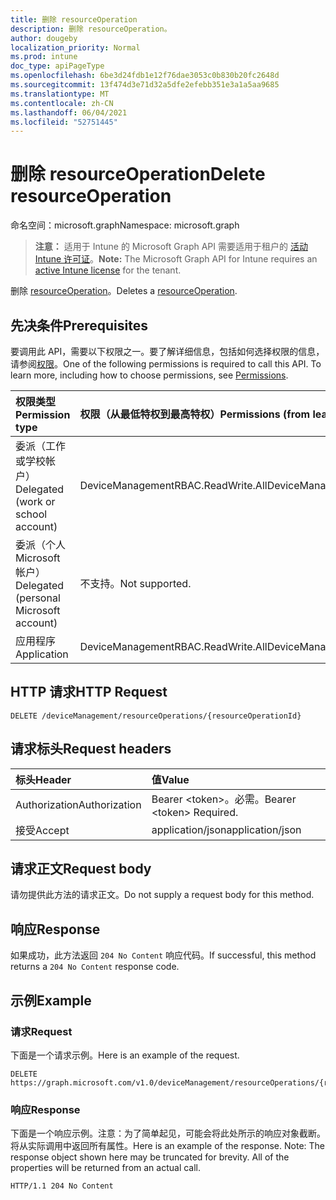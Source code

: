 ```yaml
---
title: 删除 resourceOperation
description: 删除 resourceOperation。
author: dougeby
localization_priority: Normal
ms.prod: intune
doc_type: apiPageType
ms.openlocfilehash: 6be3d24fdb1e12f76dae3053c0b830b20fc2648d
ms.sourcegitcommit: 13f474d3e71d32a5dfe2efebb351e3a1a5aa9685
ms.translationtype: MT
ms.contentlocale: zh-CN
ms.lasthandoff: 06/04/2021
ms.locfileid: "52751445"
---
```

# <a name="delete-resourceoperation"></a><span data-ttu-id="02607-103">删除 resourceOperation</span><span class="sxs-lookup"><span data-stu-id="02607-103">Delete resourceOperation</span></span>

<span data-ttu-id="02607-104">命名空间：microsoft.graph</span><span class="sxs-lookup"><span data-stu-id="02607-104">Namespace: microsoft.graph</span></span>

> <span data-ttu-id="02607-105">**注意：** 适用于 Intune 的 Microsoft Graph API 需要适用于租户的 [活动 Intune 许可证](https://go.microsoft.com/fwlink/?linkid=839381)。</span><span class="sxs-lookup"><span data-stu-id="02607-105">**Note:** The Microsoft Graph API for Intune requires an [active Intune license](https://go.microsoft.com/fwlink/?linkid=839381) for the tenant.</span></span>

<span data-ttu-id="02607-106">删除 [resourceOperation](../resources/intune-rbac-resourceoperation.md)。</span><span class="sxs-lookup"><span data-stu-id="02607-106">Deletes a [resourceOperation](../resources/intune-rbac-resourceoperation.md).</span></span>

## <a name="prerequisites"></a><span data-ttu-id="02607-107">先决条件</span><span class="sxs-lookup"><span data-stu-id="02607-107">Prerequisites</span></span>
<span data-ttu-id="02607-p101">要调用此 API，需要以下权限之一。要了解详细信息，包括如何选择权限的信息，请参阅[权限](/graph/permissions-reference)。</span><span class="sxs-lookup"><span data-stu-id="02607-p101">One of the following permissions is required to call this API. To learn more, including how to choose permissions, see [Permissions](/graph/permissions-reference).</span></span>

|<span data-ttu-id="02607-110">权限类型</span><span class="sxs-lookup"><span data-stu-id="02607-110">Permission type</span></span>|<span data-ttu-id="02607-111">权限（从最低特权到最高特权）</span><span class="sxs-lookup"><span data-stu-id="02607-111">Permissions (from least to most privileged)</span></span>|
|:---|:---|
|<span data-ttu-id="02607-112">委派（工作或学校帐户）</span><span class="sxs-lookup"><span data-stu-id="02607-112">Delegated (work or school account)</span></span>|<span data-ttu-id="02607-113">DeviceManagementRBAC.ReadWrite.All</span><span class="sxs-lookup"><span data-stu-id="02607-113">DeviceManagementRBAC.ReadWrite.All</span></span>|
|<span data-ttu-id="02607-114">委派（个人 Microsoft 帐户）</span><span class="sxs-lookup"><span data-stu-id="02607-114">Delegated (personal Microsoft account)</span></span>|<span data-ttu-id="02607-115">不支持。</span><span class="sxs-lookup"><span data-stu-id="02607-115">Not supported.</span></span>|
|<span data-ttu-id="02607-116">应用程序</span><span class="sxs-lookup"><span data-stu-id="02607-116">Application</span></span>|<span data-ttu-id="02607-117">DeviceManagementRBAC.ReadWrite.All</span><span class="sxs-lookup"><span data-stu-id="02607-117">DeviceManagementRBAC.ReadWrite.All</span></span>|

## <a name="http-request"></a><span data-ttu-id="02607-118">HTTP 请求</span><span class="sxs-lookup"><span data-stu-id="02607-118">HTTP Request</span></span>
<!-- {
  "blockType": "ignored"
}
-->
``` http
DELETE /deviceManagement/resourceOperations/{resourceOperationId}
```

## <a name="request-headers"></a><span data-ttu-id="02607-119">请求标头</span><span class="sxs-lookup"><span data-stu-id="02607-119">Request headers</span></span>
|<span data-ttu-id="02607-120">标头</span><span class="sxs-lookup"><span data-stu-id="02607-120">Header</span></span>|<span data-ttu-id="02607-121">值</span><span class="sxs-lookup"><span data-stu-id="02607-121">Value</span></span>|
|:---|:---|
|<span data-ttu-id="02607-122">Authorization</span><span class="sxs-lookup"><span data-stu-id="02607-122">Authorization</span></span>|<span data-ttu-id="02607-123">Bearer &lt;token&gt;。必需。</span><span class="sxs-lookup"><span data-stu-id="02607-123">Bearer &lt;token&gt; Required.</span></span>|
|<span data-ttu-id="02607-124">接受</span><span class="sxs-lookup"><span data-stu-id="02607-124">Accept</span></span>|<span data-ttu-id="02607-125">application/json</span><span class="sxs-lookup"><span data-stu-id="02607-125">application/json</span></span>|

## <a name="request-body"></a><span data-ttu-id="02607-126">请求正文</span><span class="sxs-lookup"><span data-stu-id="02607-126">Request body</span></span>
<span data-ttu-id="02607-127">请勿提供此方法的请求正文。</span><span class="sxs-lookup"><span data-stu-id="02607-127">Do not supply a request body for this method.</span></span>

## <a name="response"></a><span data-ttu-id="02607-128">响应</span><span class="sxs-lookup"><span data-stu-id="02607-128">Response</span></span>
<span data-ttu-id="02607-129">如果成功，此方法返回 `204 No Content` 响应代码。</span><span class="sxs-lookup"><span data-stu-id="02607-129">If successful, this method returns a `204 No Content` response code.</span></span>

## <a name="example"></a><span data-ttu-id="02607-130">示例</span><span class="sxs-lookup"><span data-stu-id="02607-130">Example</span></span>

### <a name="request"></a><span data-ttu-id="02607-131">请求</span><span class="sxs-lookup"><span data-stu-id="02607-131">Request</span></span>
<span data-ttu-id="02607-132">下面是一个请求示例。</span><span class="sxs-lookup"><span data-stu-id="02607-132">Here is an example of the request.</span></span>
``` http
DELETE https://graph.microsoft.com/v1.0/deviceManagement/resourceOperations/{resourceOperationId}
```

### <a name="response"></a><span data-ttu-id="02607-133">响应</span><span class="sxs-lookup"><span data-stu-id="02607-133">Response</span></span>
<span data-ttu-id="02607-p102">下面是一个响应示例。注意：为了简单起见，可能会将此处所示的响应对象截断。将从实际调用中返回所有属性。</span><span class="sxs-lookup"><span data-stu-id="02607-p102">Here is an example of the response. Note: The response object shown here may be truncated for brevity. All of the properties will be returned from an actual call.</span></span>
``` http
HTTP/1.1 204 No Content
```




